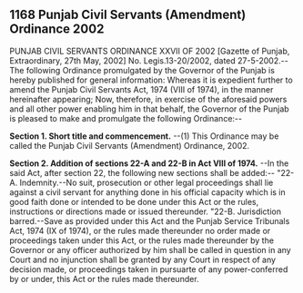 ## 1168 Punjab Civil Servants (Amendment) Ordinance 2002
 
PUNJAB CIVIL SERVANTS
ORDINANCE XXVII OF 2002
[Gazette of Punjab, Extraordinary, 27th May, 2002]
No. Legis.13-20/2002, dated 27-5-2002.--The following Ordinance promulgated by the Governor of the Punjab is hereby published for general information:
Whereas it is expedient further to amend the Punjab Civil Servants Act, 1974 (VIII of 1974), in the manner hereinafter appearing;
Now, therefore, in exercise of the aforesaid powers and all other power enabling him in that behalf, the Governor of the Punjab is pleased to make and promulgate the following Ordinance:--

**Section 1. Short title and commencement.**
--(1) This Ordinance may be called the Punjab Civil Servants (Amendment) Ordinance, 2002.

 

**Section 2. Addition of sections 22-A and 22-B in Act VIII of 1974.**
--In the said Act, after section 22, the following new sections shall be added:--
   "22-A. Indemnity.--No suit, prosecution or other legal proceedings shall lie against a civil servant for anything done in his official capacity which is in good faith done or intended to be done under this Act or the rules, instructions or directions made or issued thereunder.
   "22-B. Jurisdiction barred.--Save as provided under this Act and the Punjab Service Tribunals Act, 1974 (IX of 1974), or the rules made thereunder no order made or proceedings taken under this Act, or the rules made thereunder by the Governor or any officer authorized by him shall be called in question in any Court and no injunction shall be granted by any Court in respect of any decision made, or proceedings taken in pursuarte of any power-conferred by or under, this Act or the rules made thereunder.

